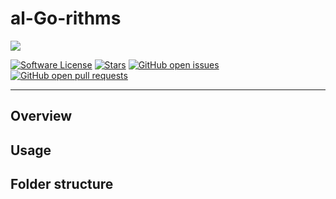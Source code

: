 # al-Go-rithms

<p align="left">
  <img src="https://github.com/addy1997/al-Go-rithms/blob/main/icon/1.png"/>
</p>

[![Software License](https://img.shields.io/badge/license-MIT-brightgreen.svg)](LICENSE)  [![Stars](https://img.shields.io/github/stars/addy1997/al-Go-rithms.svg?style=flat&label=Star&maxAge=86400)](STARS)  [![GitHub open issues](https://img.shields.io/github/issues-raw/addy1997/al-Go-rithms.svg)](https://github.com/addy1997/al-Go-rithms/issues) [![GitHub open pull requests](https://img.shields.io/github/issues-pr-raw/addy1997/al-Go-rithms.svg)](https://github.com/addy1997/al-Go-rithms/pulls)

-----------------------------------------------------------------------------

## Overview




## Usage 




## Folder structure
